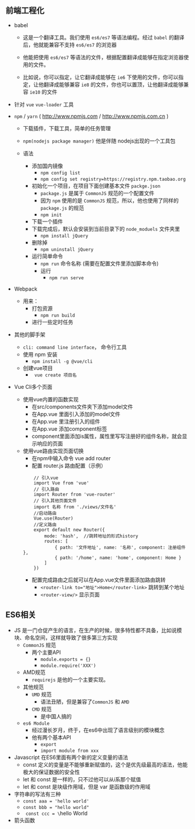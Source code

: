## 前端工程化

* babel
	- 这是一个翻译工具。我们使用 ` es6/es7 ` 等语法编程。经过 ` babel ` 的翻译后，他就能兼容不支持 ` es6/es7 ` 的浏览器

    - 他能把使用 ` es6/es7 ` 等语法的文件，根据配置翻译成能够在指定浏览器使用的文件。

	- 比如说，你可以指定，让它翻译成能够在 ` ie6 ` 下使用的文件，你可以指定，让他翻译成能够兼容 ` ie8 ` 的文件，你也可以置顶，让他翻译成能够兼容 ` ie10 `  的文件

* 针对 ` vue ` ` vue-loader ` 工具
* ` npm ` / ` yarn ` ( http://www.npmjs.com / http://www.npmjs.com.cn )
	- 下载插件，下载工具，简单的任务管理
	- ` npm(nodejs package manager) ` 他是伴随 nodejs出现的一个工具包

	- 语法
		- 添加国内镜像
			- ` npm config list `
			- ` npm config set registry=https://registry.npm.taobao.org `
		- 初始化一个项目，在项目下面创建基本文件 ` packge.json `
			- ` package.js ` 是属于 ` CommonJS ` 规范的一个配置文件
			- 因为 ` npm ` 使用的是 ` CommonJS ` 规范，所以，他也使用了同样的 ` package.js ` 的规范
			- ` npm init `
		- 下载一个插件
		- 下载完成后，默认会安装到当前目录下的 ` node_moduels ` 文件夹里
			- ` npm install jQuery `
		- 删除掉
			- ` npm uninstall jQuery `
		- 运行简单命令
			- ` npm run ` 命令名称 (需要在配置文件里添加脚本命令)
			- 运行
				- ` npm run serve `
* Webpack
	- 用来：
		- 打包资源
			- ` npm run build `
		- 进行一些定时任务
* 其他的脚手架
	- ` cli: command line interface `， 命令行工具
	- 使用 npm 安装
		- ` npm install -g @vue/cli `
	- 创建vue项目 
		- ` vue create 项目名`
* Vue Cli多个页面
	- 使用vue内置的函数实现
		- 在src/components文件夹下添加model文件
		- 在App.vue 里面引入添加的model文件
		- 在App.vue 里注册引入的组件
		- 在App.vue 添加component标签
		- component里面添加is属性，属性里写写注册好的组件名称，就会显示响应的页面
	- 使用vue路由实现页面切换
		- 在npm中输入命令 vue add router
		- 配置 router.js 路由配置（示例）
		```
			// 引入vue
			import Vue from 'vue'
			// 引入路由
			import Router from 'vue-router'
			// 引入其他页面文件
			import 名称 from './views/文件名'
			//启动路由
			Vue.use(Router)
			//定义路由
			export default new Router({
				mode: 'hash',  //跳转地址的形式history
				routes: [
					{ path: '文件地址', name: '名称', component: 注册组件 },
					{ path: '/home', name: 'home', component: Home }
				]
			})
		```
		- 配置完成路由之后就可以在App.vue文件里面添加路由跳转
			- ` <router-link to="地址">Home</router-link> `  跳转到某个地址
			- ` <router-view/> ` 显示页面




## ES6相关
* JS 是一门仓促产生的语言，在生产的时候，很多特性都不具备，比如说模块、命名空间，这样就导致了很多第三方实现
    - ` CommonJS ` 规范
    	- 两个主要API
    		- ` module.exports = {} `
    		- ` module.require('XXX') `
    - AMD规范
    	- ` requirejs ` 是他的一个主要实现。
    - 其他规范
    	- ` UMD ` 规范
    		- 语法丑陋，但是兼容了` CommonJS ` 和 ` AMD `
    	- ` CMD ` 规范
    		- 是中国人搞的
    - ` es6 Module `
    	- 经过漫长岁月，终于，在es6中出现了语言级别的模块概念
    	- 他有两个基本API
    		- ` export `
			- ` import module from xxx `
* Javascript 在ES6里面有两个新的定义变量的语法
	- const 定义的变量是不能够重新赋值的，这个是优先级最高的语法，他能极大的保证数据的安全性
	- let 和 const 是一样的，只不过他可以从i系那个赋值
	- let 和 const 是块级作用域，但是 var 是函数级的作用域
* 字符串的写法有三种
	- ` const aaa = 'hello world' `
	- ` const bbb = "hello world" `
	- ` const ccc = \`hello World` `
* 箭头函数